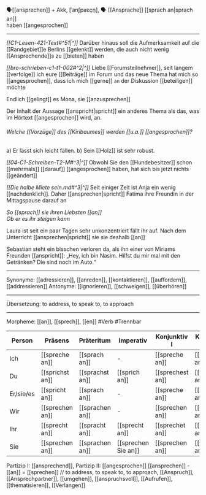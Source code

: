 🗣️[[ansprechen]] + Akk, [ˈanʃpʁɛçn̩], 🗣️ [[Ansprache]]
[[sprach an|sprach an]]  
haben [[angesprochen]]

---
*[[C1-Lesen-421-Text#^51|^]]* Darüber hinaus soll die Aufmerksamkeit auf die [[Randgebiet]]e Berlins [[gelenkt]] werden, die auch nicht wenig [[Ansprechende]]s zu [[bieten]] haben

*[[bro-schrieben-c1-t1-002#^2|^]]* Liebe [[Forumsteilnehmer]], seit langem [[verfolge]] ich eure [[Beiträge]] im Forum und das neue Thema hat mich so [[angesprochen]], dass ich mich [[gerne]] `an` der Diskussion [[beteiligen]] möchte

Endlich [[gelingt]] es Mona, sie [[anzusprechen]]

Der Inhalt der Aussage [[anspricht|spricht]] ein anderes Thema als das, was im Hörtext [[angesprochen]] wird, an.

###### Welche [[Vorzüge]] des [[Kiribaumes]] werden [[u.a.]] [[angesprochen]]?

a) Er lässt sich leicht fällen.
b) Sein [[Holz]] ist sehr robust.

_[[04-C1-Schreiben-T2-M#^3|^]]_ Obwohl Sie den [[Hundebesitzer]] schon [[mehrmals]] [[darauf]] [[angesprochen]] haben, hat sich bis jetzt nichts [[geändert]]

_[[Die halbe Miete sein.md#^3|^]]_ Seit einiger Zeit ist Anja ein wenig [[nachdenklich]]. Daher [[ansprechen|spricht]] Fatima ihre Freundin in der Mittagspause darauf an

_So [[sprach]] sie ihren Liebsten [[an]]_  
_Ob er es ihr steigen kann_

Laura ist seit ein paar Tagen sehr unkonzentriert fällt ihr auf. Nach dem Unterricht [[ansprechen|spricht]] sie sie deshalb [[an]]

Sebastian steht ein bisschen verloren da, als ihn einer von Miriams Freunden [[anspricht]]: „Hey, ich bin Nasim. Hilfst du mir mal mit den Getränken? Die sind noch im Auto.“

---

Synonyme: [[adressieren]], [[anreden]], [[kontaktieren]], [[auffordern]], [[addressieren]]
Antonyme: [[ignorieren]], [[schweigen]], [[überhören]]

---

Übersetzung: to address, to speak to, to approach

---

Morpheme: [[an]], [[sprech]], [[en]]
#Verb #Trennbar

| Person    | Präsens         | Präteritum      | Imperativ           | Konjunktiv I     | Konjunktiv II    |
| --------- | --------------- | --------------- | ------------------- | ---------------- | ---------------- |
| Ich       | [[spreche an]]  | [[sprach an]]   | -                   | [[spreche an]]   | [[spräche an]]   |
| Du        | [[sprichst an]] | [[sprachst an]] | [[sprich an]]       | [[sprechest an]] | [[sprächest an]] |
| Er/sie/es | [[spricht an]]  | [[sprach an]]   | -                   | [[spreche an]]   | [[spräche an]]   |
| Wir       | [[sprechen an]] | [[sprachen an]] | -                   | [[sprechen an]]  | [[sprächen an]]  |
| Ihr       | [[sprecht an]]  | [[spracht an]]  | [[sprecht an]]      | [[sprechet an]]  | [[sprächet an]]  |
| Sie       | [[sprechen an]] | [[sprachen an]] | [[sprechen Sie an]] | [[sprechen an]]  | [[sprächen an]]  |

Partizip I: [[ansprechend]], Partizip II: [[angesprochen]]
[[ansprechen]] - [[an]] = [[sprechen]] // to address, to speak to, to approach, [[Anspruch]], [[Ansprechpartner]], [[umgehen]], [[anspruchsvoll]], [[Aufrufen]], [[thematisieren]], [[Verlangen]]

